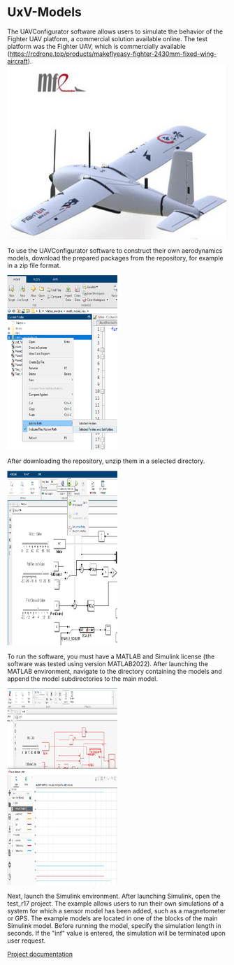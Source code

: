 # UxV-Models
The UAVConfigurator software allows users to simulate the behavior of the Fighter UAV platform, a commercial solution available online. 
The test platform was the Fighter UAV, which is commercially available (https://rcdrone.top/products/makeflyeasy-fighter-2430mm-fixed-wing-aircraft).
<img src="documentation/Fig0.png" alt="drawing" width="100%" height="400"/>

To use the UAVConfigurator software to construct their own aerodynamics models, download the prepared packages from the repository, for example in a zip file format. 

<img src="documentation/Fig1.png" alt="drawing" width="50%" height="400"/>

After downloading the repository, unzip them in a selected directory. 

<img src="documentation/Fig2.png" alt="drawing" width="50%" height="400"/>

To run the software, you must have a MATLAB and Simulink license (the software was tested using version MATLAB2022). After launching the MATLAB environment, navigate to the directory containing the models and append the model subdirectories to the main model. 

<img src="documentation/Fig3.png" alt="drawing" width="50%" height="450"/>

Next, launch the Simulink environment. After launching Simulink, open the test_r17 project. The example allows users to run their own simulations of a system for which a sensor model has been added, such as a magnetometer or GPS. The example models are located in one of the blocks of the main Simulink model. 
Before running the model, specify the simulation length in seconds. If the "inf" value is entered, the simulation will be terminated upon user request. 

[Project documentation](documentation/README.md)



